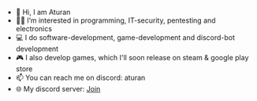 - 👋 Hi, I am Aturan
- 👨‍💻 I’m interested in programming, IT-security, pentesting and electronics
- 💻 I do software-development, game-development and discord-bot development
- 🎮 I also develop games, which I'll soon release on steam & google play store
- 📫 You can reach me on discord: aturan
- 🌐 My discord server: [Join](https://discord.gg/4x84NNVzbW)

<!---
ATU-Dev/ATU-Dev is a ✨ special ✨ repository because its `README.md` (this file) appears on your GitHub profile.
You can click the Preview link to take a look at your changes.
--->
